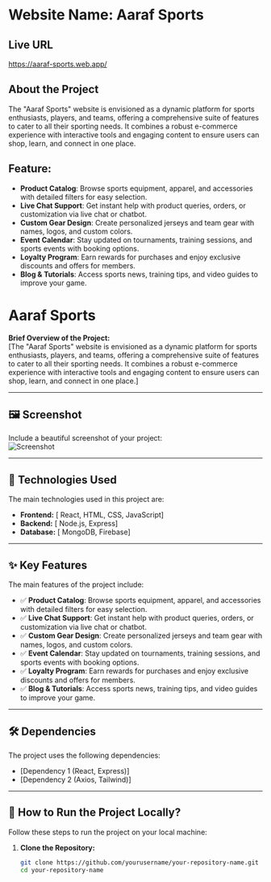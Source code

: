 # Website Name: Aaraf Sports

## Live URL
https://aaraf-sports.web.app/

## About the Project
The "Aaraf Sports" website is envisioned as a dynamic platform for sports enthusiasts, players, and teams, offering a comprehensive suite of features to cater to all their sporting needs. It combines a robust e-commerce experience with interactive tools and engaging content to ensure users can shop, learn, and connect in one place.

## Feature:
- **Product Catalog**: Browse sports equipment, apparel, and accessories with detailed filters for easy selection.
- **Live Chat Support**: Get instant help with product queries, orders, or customization via live chat or chatbot.
- **Custom Gear Design**: Create personalized jerseys and team gear with names, logos, and custom colors.
- **Event Calendar**: Stay updated on tournaments, training sessions, and sports events with booking options.
- **Loyalty Program**: Earn rewards for purchases and enjoy exclusive discounts and offers for members.
- **Blog & Tutorials**: Access sports news, training tips, and video guides to improve your game.


# Aaraf Sports 
**Brief Overview of the Project:**  
[The "Aaraf Sports" website is envisioned as a dynamic platform for sports enthusiasts, players, and teams, offering a comprehensive suite of features to cater to all their sporting needs. It combines a robust e-commerce experience with interactive tools and engaging content to ensure users can shop, learn, and connect in one place.]

---

## 🖼️ Screenshot  
Include a beautiful screenshot of your project:  
![Screenshot](link-to-screenshot.png)  

---

## 🚀 Technologies Used  
The main technologies used in this project are:  
- **Frontend:** [ React, HTML, CSS, JavaScript]  
- **Backend:** [ Node.js, Express]  
- **Database:** [ MongoDB, Firebase]  

---

## ✨ Key Features  
The main features of the project include:  
- ✅ **Product Catalog**: Browse sports equipment, apparel, and accessories with detailed filters for easy selection.
- ✅ **Live Chat Support**: Get instant help with product queries, orders, or customization via live chat or chatbot.
- ✅ **Custom Gear Design**: Create personalized jerseys and team gear with names, logos, and custom colors.
- ✅ **Event Calendar**: Stay updated on tournaments, training sessions, and sports events with booking options.
- ✅ **Loyalty Program**: Earn rewards for purchases and enjoy exclusive discounts and offers for members.
- ✅ **Blog & Tutorials**: Access sports news, training tips, and video guides to improve your game.
---

## 🛠️ Dependencies  
The project uses the following dependencies:  
- [Dependency 1 (React, Express)]  
- [Dependency 2 (Axios, Tailwind)]  

---

## 🔧 How to Run the Project Locally?  
Follow these steps to run the project on your local machine:  

1. **Clone the Repository:**  
   ```bash
   git clone https://github.com/yourusername/your-repository-name.git
   cd your-repository-name
